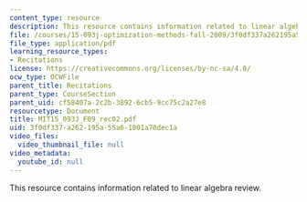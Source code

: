 ```yaml
---
content_type: resource
description: This resource contains information related to linear algebra review.
file: /courses/15-093j-optimization-methods-fall-2009/3f0df337a262195a55a61001a70dec1a_MIT15_093J_F09_rec02.pdf
file_type: application/pdf
learning_resource_types:
- Recitations
license: https://creativecommons.org/licenses/by-nc-sa/4.0/
ocw_type: OCWFile
parent_title: Recitations
parent_type: CourseSection
parent_uid: cf58407a-2c2b-3892-6cb5-9cc75c2a27e8
resourcetype: Document
title: MIT15_093J_F09_rec02.pdf
uid: 3f0df337-a262-195a-55a6-1001a70dec1a
video_files:
  video_thumbnail_file: null
video_metadata:
  youtube_id: null
---
```

This resource contains information related to linear algebra review.